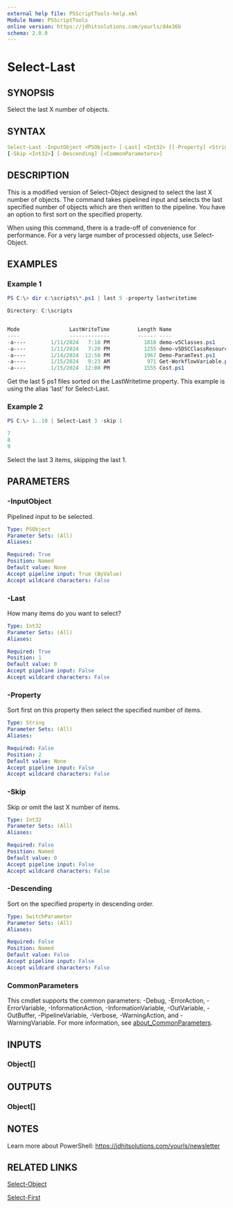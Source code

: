 ```yaml
---
external help file: PSScriptTools-help.xml
Module Name: PSScriptTools
online version: https://jdhitsolutions.com/yourls/d4e36b
schema: 2.0.0
---
```


# Select-Last

## SYNOPSIS

Select the last X number of objects.

## SYNTAX

```yaml
Select-Last -InputObject <PSObject> [-Last] <Int32> [[-Property] <String>]
[-Skip <Int32>] [-Descending] [<CommonParameters>]
```

## DESCRIPTION

This is a modified version of Select-Object designed to select the last X number of objects. The command takes pipelined input and selects the last specified number of objects which are then written to the pipeline. You have an option to first sort on the specified property.

When using this command, there is a trade-off of convenience for performance. For a very large number of processed objects, use Select-Object.

## EXAMPLES

### Example 1

```powershell
PS C:\> dir c:\scripts\*.ps1 | last 5 -property lastwritetime

Directory: C:\scripts


Mode                LastWriteTime         Length Name
----                -------------         ------ ----
-a----        1/11/2024   7:18 PM           1818 demo-v5Classes.ps1
-a----        1/11/2024   7:20 PM           1255 demo-v5DSCClassResource.ps1
-a----        1/14/2024  12:58 PM           1967 Demo-ParamTest.ps1
-a----        1/15/2024   9:23 AM            971 Get-WorkflowVariable.ps1
-a----        1/15/2024  12:08 PM           1555 Cost.ps1
```

Get the last 5 ps1 files sorted on the LastWritetime property. This example is using the alias 'last' for Select-Last.

### Example 2

```powershell
PS C:\> 1..10 | Select-Last 3 -skip 1

7
8
9
```

Select the last 3 items, skipping the last 1.

## PARAMETERS

### -InputObject

Pipelined input to be selected.

```yaml
Type: PSObject
Parameter Sets: (All)
Aliases:

Required: True
Position: Named
Default value: None
Accept pipeline input: True (ByValue)
Accept wildcard characters: False
```

### -Last

How many items do you want to select?

```yaml
Type: Int32
Parameter Sets: (All)
Aliases:

Required: True
Position: 1
Default value: 0
Accept pipeline input: False
Accept wildcard characters: False
```

### -Property

Sort first on this property then select the specified number of items.

```yaml
Type: String
Parameter Sets: (All)
Aliases:

Required: False
Position: 2
Default value: None
Accept pipeline input: False
Accept wildcard characters: False
```

### -Skip

Skip or omit the last X number of items.

```yaml
Type: Int32
Parameter Sets: (All)
Aliases:

Required: False
Position: Named
Default value: 0
Accept pipeline input: False
Accept wildcard characters: False
```

### -Descending

Sort on the specified property in descending order.

```yaml
Type: SwitchParameter
Parameter Sets: (All)
Aliases:

Required: False
Position: Named
Default value: False
Accept pipeline input: False
Accept wildcard characters: False
```

### CommonParameters

This cmdlet supports the common parameters: -Debug, -ErrorAction, -ErrorVariable, -InformationAction, -InformationVariable, -OutVariable, -OutBuffer, -PipelineVariable, -Verbose, -WarningAction, and -WarningVariable. For more information, see [about_CommonParameters](http://go.microsoft.com/fwlink/?LinkID=113216).

## INPUTS

### Object[]

## OUTPUTS

### Object[]

## NOTES

Learn more about PowerShell: https://jdhitsolutions.com/yourls/newsletter

## RELATED LINKS

[Select-Object]()

[Select-First](Select-First.md)

